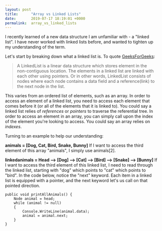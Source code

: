 ```yaml
---
layout: post
title:      "Array vs Linked Lists"
date:       2019-07-17 18:19:01 +0000
permalink:  array_vs_linked_lists
---
```



I recently learned of a new data structure I am unfamiliar with - a "linked list".  I have never worked with linked lists before, and wanted to tighten up my understanding of the term.  

Let's start by breaking down what a linked list is.  To quote [GeeksForGeeks](http://www.geeksforgeeks.org/data-structures/linked-list/):
> A LinkedList is a linear data structure which stores element in the non-contiguous location. The elements in a linked list are linked with each other using pointers. Or in other words, LinkedList consists of nodes where each node contains a data field and a reference(link) to the next node in the list.

This varies from an ordered list of elements, such as an array.  In order to access an element of a linked list, you need to access each element that comes before it (or all of the elements that it is linked to).  You could say a linked list relies of *references* or *pointers* to traverse the referential tree.  In order to access an element in an array, you can simply call upon the index of the element you're looking to access.  You could say an array relies on *indexes*.

Turning to an example to help our understanding:

**animals = [Dog, Cat, Bird, Snake, Bunny]**
If I want to access the third element of this array "animals", I simply use animals[2].

**linkedanimals = Head --> [Dog] --> [Cat] --> [Bird] --> [Snake] --> [Bunny]**
If I want to access the third element of this linked list, I need to read through the linked list, starting with "dog" which points to "cat" which points to "bird".  In the code below, notice the "next" keyword.  Each item in a linked list is equipped with a pointer, and the next keyword let's us call on that pointed direction.

```
public void printAllAnimals() {
    Node animal = head;
    while (animal != null) 
    {
        Console.WriteLine(animal.data);
        animal = animal.next;
    }
}
```






